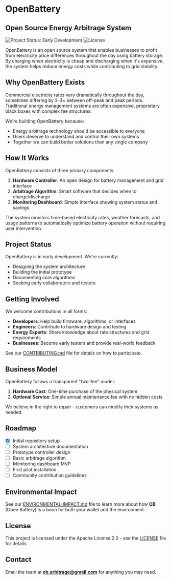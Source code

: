 # OpenBattery

## Open Source Energy Arbitrage System

![Project Status: Early Development](https://img.shields.io/badge/Status-Early%20Development-orange)
![License](https://img.shields.io/badge/License-Apache%202.0-blue.svg)

OpenBattery is an open source system that enables businesses to profit from electricity price differences throughout the day using battery storage. By charging when electricity is cheap and discharging when it's expensive, the system helps reduce energy costs while contributing to grid stability.

## Why OpenBattery Exists

Commercial electricity rates vary dramatically throughout the day, sometimes differing by 2-3× between off-peak and peak periods. Traditional energy management systems are often expensive, proprietary black boxes with complex fee structures.

We're building OpenBattery because:

- Energy arbitrage technology should be accessible to everyone
- Users deserve to understand and control their own systems
- Together we can build better solutions than any single company

## How It Works

OpenBattery consists of three primary components:

1. **Hardware Controller**: An open design for battery management and grid interface
2. **Arbitrage Algorithm**: Smart software that decides when to charge/discharge
3. **Monitoring Dashboard**: Simple interface showing system status and savings

The system monitors time-based electricity rates, weather forecasts, and usage patterns to automatically optimize battery operation without requiring user intervention.

## Project Status

OpenBattery is in early development. We're currently:

- Designing the system architecture
- Building the initial prototype
- Documenting core algorithms
- Seeking early collaborators and testers

## Getting Involved

We welcome contributions in all forms:

- **Developers**: Help build firmware, algorithms, or interfaces
- **Engineers**: Contribute to hardware design and testing
- **Energy Experts**: Share knowledge about rate structures and grid requirements
- **Businesses**: Become early testers and provide real-world feedback

See our [CONTRIBUTING.md](CONTRIBUTING.md) file for details on how to participate.

## Business Model

OpenBattery follows a transparent "two-fee" model:

1. **Hardware Cost**: One-time purchase of the physical system
2. **Optional Service**: Simple annual maintenance fee with no hidden costs

We believe in the right to repair - customers can modify their systems as needed.

## Roadmap

- [x] Initial repository setup
- [ ] System architecture documentation
- [ ] Prototype controller design
- [ ] Basic arbitrage algorithm
- [ ] Monitoring dashboard MVP
- [ ] First pilot installation
- [ ] Community contribution guidelines

## Environmental Impact

See our [ENVIRONMENTAL-IMPACT.md](ENVIRONMENTAL-IMPACT.md) file to learn more about how **OB** (Open Battery) is a boon for both your wallet and the environment.

## License

This project is licensed under the Apache License 2.0 - see the [LICENSE](LICENSE) file for details.

## Contact

Email the team at **ob.arbitrage@gmail.com** for anything you may need.
